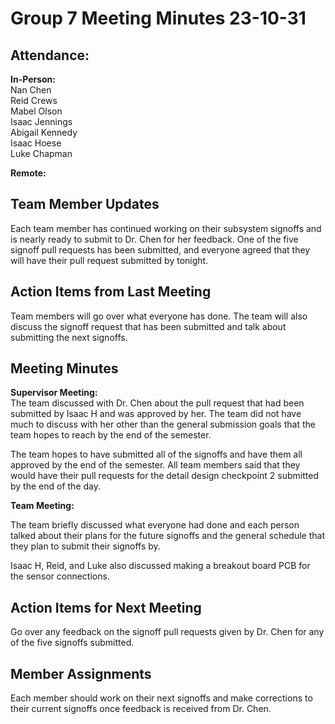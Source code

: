 # Group 7 Meeting Minutes 23-10-31

## Attendance:

**In-Person:**\
Nan Chen\
Reid Crews\
Mabel Olson\
Isaac Jennings\
Abigail Kennedy\
Isaac Hoese\
Luke Chapman

**Remote:**


## Team Member Updates

Each team member has continued working on their subsystem signoffs and is nearly ready to submit to Dr. Chen for her feedback. One of the five signoff pull requests has been submitted, and everyone agreed that they will have their pull request submitted by tonight.

## Action Items from Last Meeting

Team members will go over what everyone has done. The team will also discuss the signoff request that has been submitted and talk about submitting the next signoffs.

## Meeting Minutes

**Supervisor Meeting:**\
The team discussed with Dr. Chen about the pull request that had been submitted by Isaac H and was approved by her. The team did not have much to discuss with her other than the general submission goals that the team hopes to reach by the end of the semester.

The team hopes to have submitted all of the signoffs and have them all approved by the end of the semester. All team members said that they would have their pull requests for the detail design checkpoint 2 submitted by the end of the day.

**Team Meeting:**

The team briefly discussed what everyone had done and each person talked about their plans for the future signoffs and the general schedule that they plan to submit their signoffs by.

Isaac H, Reid, and Luke also discussed making a breakout board PCB for the sensor connections.

## Action Items for Next Meeting

Go over any feedback on the signoff pull requests given by Dr. Chen for any of the five signoffs submitted.

## Member Assignments

Each member should work on their next signoffs and make corrections to their current signoffs once feedback is received from Dr. Chen.